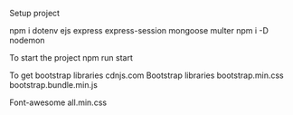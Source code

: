 
Setup project

npm i dotenv ejs express express-session mongoose multer
npm i -D nodemon

To start the project
npm run start


To get bootstrap libraries
cdnjs.com
Bootstrap libraries
    bootstrap.min.css
    bootstrap.bundle.min.js

Font-awesome
    all.min.css


